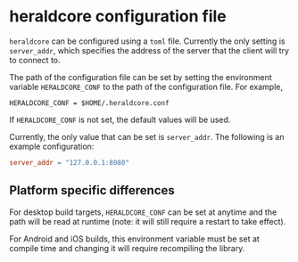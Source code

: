 # heraldcore configuration file

`heraldcore` can be configured using a `toml` file. Currently the only setting is
`server_addr`, which specifies the address of the server that the client will
try to connect to.

The path of the configuration file can be set by setting the environment variable
`HERALDCORE_CONF` to the path of the configuration file. For example,

```
HERALDCORE_CONF = $HOME/.heraldcore.conf
```

If `HERALDCORE_CONF` is not set, the default values will be used.

Currently, the only value that can be set is `server_addr`. The following is an
example configuration:

```toml
server_addr = "127.0.0.1:8080"
```

## Platform specific differences

For desktop build targets, `HERALDCORE_CONF` can be set at anytime and the path will be read
at runtime (note: it will still require a restart to take effect).

For Android and iOS builds, this environment variable must be set at compile time and changing it
will require recompiling the library.
